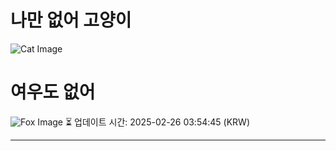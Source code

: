 
# 나만 없어 고양이

![Cat Image](https://cdn2.thecatapi.com/images/bp0.jpg)

# 여우도 없어
![Fox Image](https://randomfox.ca/images/64.jpg)
⏳ 업데이트 시간: 2025-02-26 03:54:45 (KRW)

---
